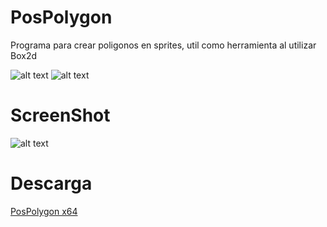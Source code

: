 # PosPolygon
 Programa para crear poligonos en sprites, util como herramienta al utilizar Box2d

![alt text](https://img.shields.io/badge/QT-5.12.3-brightgreen) ![alt text](https://img.shields.io/badge/Status-0.1-orange)

# ScreenShot

![alt text](https://i.imgur.com/XGdJIW6.png)

# Descarga

[PosPolygon x64](https://drive.google.com/open?id=1fGlEcXwJSJi6zPGeLYaCOOMILl5zWPWB)
